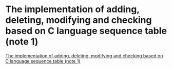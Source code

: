# The implementation of adding, deleting, modifying and checking based on C language sequence table (note 1)
[The implementation of adding, deleting, modifying and checking based on C language sequence table (note 1)](https://aiwithcloud.com/2022/09/16/the_implementation_of_adding_deleting_modifying_and_checking_based_on_c_language_sequence_table_note_1/)